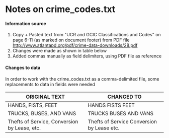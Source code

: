 # Notes on crime_codes.txt

#### Information source
1. Copy + Pasted text from "UCR and GCIC Classifications and Codes" on page 6-11 (as marked on document footer) from PDF file
http://www.atlantapd.org/pdf/crime-data-downloads/28.pdf
2. Changes were made as shown in table below
3. Added commas manually as field delimiters, using PDF file as reference

#### Changes to data
In order to work with the crime_codes.txt as a comma-delimited file, some replacements to data in fields were needed

|ORIGINAL TEXT                                |CHANGED TO                                   |
|---------------------------------------------|---------------------------------------------|
|HANDS, FISTS, FEET                           |HANDS FISTS FEET                             |
|TRUCKS, BUSES, AND VANS                      |TRUCKS BUSES AND VANS                        |
|Thefts of Service, Conversion by Lease, etc. |Thefts of Service Conversion by Lease etc.   |
